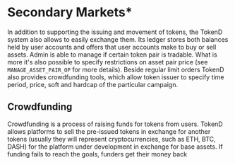 # Secondary Markets*

In addition to supporting the issuing and movement of tokens, the TokenD system also allows to easily exchange them.
Its ledger stores both balances held by user accounts and offers that user accounts make to buy or sell assets.
Admin is able to manage if certain token pair is tradable. What is more it's also possible to specify restrictions on asset pair price (see `MANAGE_ASSET_PAIR_OP` for more details). Beside regular limit orders TokenD also provides crowdfunding tools, which allow token issuer to specify time period, price, soft and hardcap of the particular campaign.

## Crowdfunding

Crowdfunding is a process of raising funds for tokens from users.
TokenD allows platforms to sell the pre-issued tokens in exchange for another tokens (usually they will represent cryptocurrencies, such as ETH, BTC, DASH) for the platform under development in exchange for base assets. If funding fails to reach the goals, funders get their money back
